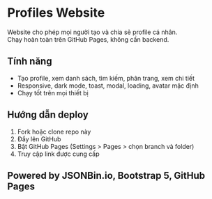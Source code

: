 # Profiles Website

Website cho phép mọi người tạo và chia sẻ profile cá nhân.  
Chạy hoàn toàn trên GitHub Pages, không cần backend.

## Tính năng
- Tạo profile, xem danh sách, tìm kiếm, phân trang, xem chi tiết
- Responsive, dark mode, toast, modal, loading, avatar mặc định
- Chạy tốt trên mọi thiết bị

## Hướng dẫn deploy
1. Fork hoặc clone repo này
2. Đẩy lên GitHub
3. Bật GitHub Pages (Settings > Pages > chọn branch và folder)
4. Truy cập link được cung cấp

## Powered by JSONBin.io, Bootstrap 5, GitHub Pages

